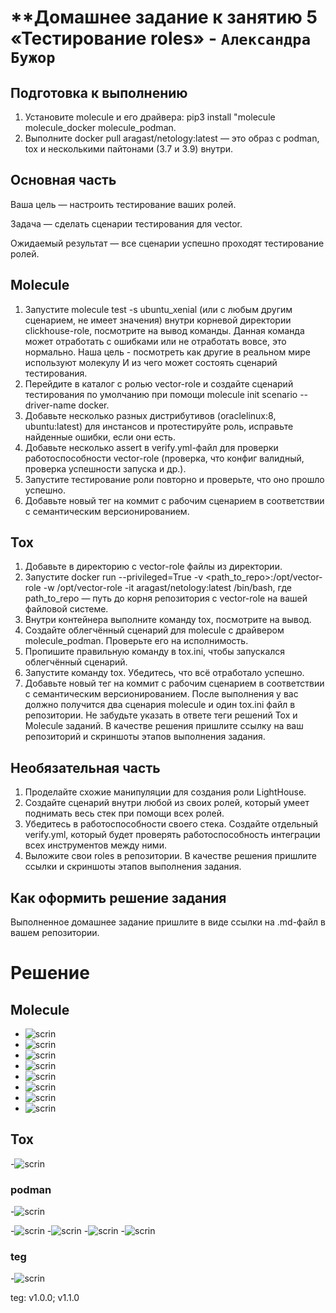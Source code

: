 # **Домашнее задание к занятию 5 «Тестирование roles» - `Александра Бужор`
## **Подготовка к выполнению**
1. Установите molecule и его драйвера: pip3 install "molecule molecule_docker molecule_podman.
2. Выполните docker pull aragast/netology:latest — это образ с podman, tox и несколькими пайтонами (3.7 и 3.9) внутри.
## **Основная часть**
Ваша цель — настроить тестирование ваших ролей.

Задача — сделать сценарии тестирования для vector.

Ожидаемый результат — все сценарии успешно проходят тестирование ролей.

## **Molecule**
1. Запустите molecule test -s ubuntu_xenial (или с любым другим сценарием, не имеет значения) внутри корневой директории clickhouse-role, 
посмотрите на вывод команды. Данная команда может отработать с ошибками или не отработать вовсе, это нормально. 
Наша цель - посмотреть как другие в реальном мире используют молекулу И из чего может состоять сценарий тестирования.
2. Перейдите в каталог с ролью vector-role и создайте сценарий тестирования по умолчанию при помощи molecule init scenario --driver-name docker.
3. Добавьте несколько разных дистрибутивов (oraclelinux:8, ubuntu:latest) для инстансов и протестируйте роль, исправьте найденные ошибки, если они есть.
4. Добавьте несколько assert в verify.yml-файл для проверки работоспособности vector-role (проверка, что конфиг валидный, проверка успешности запуска и др.).
5. Запустите тестирование роли повторно и проверьте, что оно прошло успешно.
6. Добавьте новый тег на коммит с рабочим сценарием в соответствии с семантическим версионированием.
## **Tox**
1. Добавьте в директорию с vector-role файлы из директории.
2. Запустите docker run --privileged=True -v <path_to_repo>:/opt/vector-role -w /opt/vector-role -it aragast/netology:latest /bin/bash, 
   где path_to_repo — путь до корня репозитория с vector-role на вашей файловой системе.
3. Внутри контейнера выполните команду tox, посмотрите на вывод.
4. Создайте облегчённый сценарий для molecule с драйвером molecule_podman. Проверьте его на исполнимость.
5. Пропишите правильную команду в tox.ini, чтобы запускался облегчённый сценарий.
6. Запустите команду tox. Убедитесь, что всё отработало успешно.
7. Добавьте новый тег на коммит с рабочим сценарием в соответствии с семантическим версионированием.
После выполнения у вас должно получится два сценария molecule и один tox.ini файл в репозитории. 
Не забудьте указать в ответе теги решений Tox и Molecule заданий. В качестве решения пришлите ссылку на ваш репозиторий и скриншоты этапов выполнения задания.

## **Необязательная часть**
1. Проделайте схожие манипуляции для создания роли LightHouse.
2. Создайте сценарий внутри любой из своих ролей, который умеет поднимать весь стек при помощи всех ролей.
3. Убедитесь в работоспособности своего стека. Создайте отдельный verify.yml, который будет проверять работоспособность интеграции всех инструментов между ними.
4. Выложите свои roles в репозитории.
В качестве решения пришлите ссылки и скриншоты этапов выполнения задания.

## **Как оформить решение задания**
Выполненное домашнее задание пришлите в виде ссылки на .md-файл в вашем репозитории.


# **Решение**

## **Molecule**

- ![scrin](https://github.com/Evgenii-379/08-ansible-05-testing/blob/main/Снимок%20экрана%202024-12-26%20233133.png)
- ![scrin](https://github.com/Evgenii-379/08-ansible-05-testing/blob/main/Снимок%20экрана%202025-01-03%20170554.png)
- ![scrin](https://github.com/Evgenii-379/08-ansible-05-testing/blob/main/Снимок%20экрана%202025-01-04%20143027.png)
- ![scrin](https://github.com/Evgenii-379/08-ansible-05-testing/blob/main/Снимок%20экрана%202025-01-04%20143054.png) 
- ![scrin](https://github.com/Evgenii-379/08-ansible-05-testing/blob/main/Снимок%20экрана%202025-01-04%20143111.png)
- ![scrin](https://github.com/Evgenii-379/08-ansible-05-testing/blob/main/Снимок%20экрана%202025-01-05%20233544.png)
- ![scrin](https://github.com/Evgenii-379/08-ansible-05-testing/blob/main/Снимок%20экрана%202025-01-05%20233624.png)
- ![scrin](https://github.com/Evgenii-379/08-ansible-05-testing/blob/main/Снимок%20экрана%202025-01-05%20233651.png)

## **Tox**

-![scrin](https://github.com/Evgenii-379/08-ansible-05-testing/blob/main/Снимок%20экрана%202025-01-06%20160650.png)

### **podman**
-![scrin](https://github.com/Evgenii-379/08-ansible-05-testing/blob/main/Снимок%20экрана%202025-01-06%20175053.png)

-![scrin](https://github.com/Evgenii-379/08-ansible-05-testing/blob/main/Снимок%20экрана%202025-01-06%20211227.png)
-![scrin](https://github.com/Evgenii-379/08-ansible-05-testing/blob/main/Снимок%20экрана%202025-01-06%20211726.png)
-![scrin](https://github.com/Evgenii-379/08-ansible-05-testing/blob/main/Снимок%20экрана%202025-01-06%20211726.png)
-![scrin](https://github.com/Evgenii-379/08-ansible-05-testing/blob/main/Снимок%20экрана%202025-01-06%20234719.png)

### **teg**
-![scrin](https://github.com/Evgenii-379/08-ansible-05-testing/blob/main/Снимок%20экрана%202025-01-07%20001957.png)

teg: v1.0.0; v1.1.0 





























